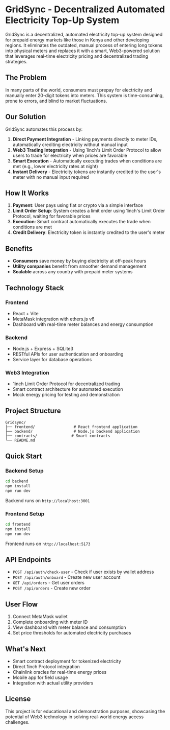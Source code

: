 # GridSync - Decentralized Automated Electricity Top-Up System

GridSync is a decentralized, automated electricity top-up system designed for prepaid energy markets like those in Kenya and other developing regions. It eliminates the outdated, manual process of entering long tokens into physical meters and replaces it with a smart, Web3-powered solution that leverages real-time electricity pricing and decentralized trading strategies.

## The Problem

In many parts of the world, consumers must prepay for electricity and manually enter 20-digit tokens into meters. This system is time-consuming, prone to errors, and blind to market fluctuations.

## Our Solution

GridSync automates this process by:
1. **Direct Payment Integration** - Linking payments directly to meter IDs, automatically crediting electricity without manual input
2. **Web3 Trading Integration** - Using 1inch's Limit Order Protocol to allow users to trade for electricity when prices are favorable
3. **Smart Execution** - Automatically executing trades when conditions are met (e.g., lower electricity rates at night)
4. **Instant Delivery** - Electricity tokens are instantly credited to the user's meter with no manual input required

## How It Works

1. **Payment**: User pays using fiat or crypto via a simple interface
2. **Limit Order Setup**: System creates a limit order using 1inch's Limit Order Protocol, waiting for favorable prices
3. **Execution**: Smart contract automatically executes the trade when conditions are met
4. **Credit Delivery**: Electricity token is instantly credited to the user's meter

## Benefits

- **Consumers** save money by buying electricity at off-peak hours
- **Utility companies** benefit from smoother demand management
- **Scalable** across any country with prepaid meter systems

## Technology Stack

### Frontend
- React + Vite
- MetaMask integration with ethers.js v6
- Dashboard with real-time meter balances and energy consumption

### Backend
- Node.js + Express + SQLite3
- RESTful APIs for user authentication and onboarding
- Service layer for database operations

### Web3 Integration
- 1inch Limit Order Protocol for decentralized trading
- Smart contract architecture for automated execution
- Mock energy pricing for testing and demonstration

## Project Structure

```
Gridsync/
├── frontend/                 # React frontend application
├── backend/                  # Node.js backend application
├── contracts/               # Smart contracts
└── README.md
```

## Quick Start

### Backend Setup
```bash
cd backend
npm install
npm run dev
```
Backend runs on `http://localhost:3001`

### Frontend Setup
```bash
cd frontend
npm install
npm run dev
```
Frontend runs on `http://localhost:5173`

## API Endpoints

- `POST /api/auth/check-user` - Check if user exists by wallet address
- `POST /api/auth/onboard` - Create new user account
- `GET /api/orders` - Get user orders
- `POST /api/orders` - Create new order

## User Flow

1. Connect MetaMask wallet
2. Complete onboarding with meter ID
3. View dashboard with meter balance and consumption
4. Set price thresholds for automated electricity purchases

## What's Next

- Smart contract deployment for tokenized electricity
- Direct 1inch Protocol integration
- Chainlink oracles for real-time energy prices
- Mobile app for field usage
- Integration with actual utility providers

## License

This project is for educational and demonstration purposes, showcasing the potential of Web3 technology in solving real-world energy access challenges.

